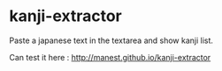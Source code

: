 kanji-extractor
===============


Paste a japanese text in the textarea and show kanji list.

Can test it here : <a href="http://manest.github.io/kanji-extractor/">http://manest.github.io/kanji-extractor</a>
